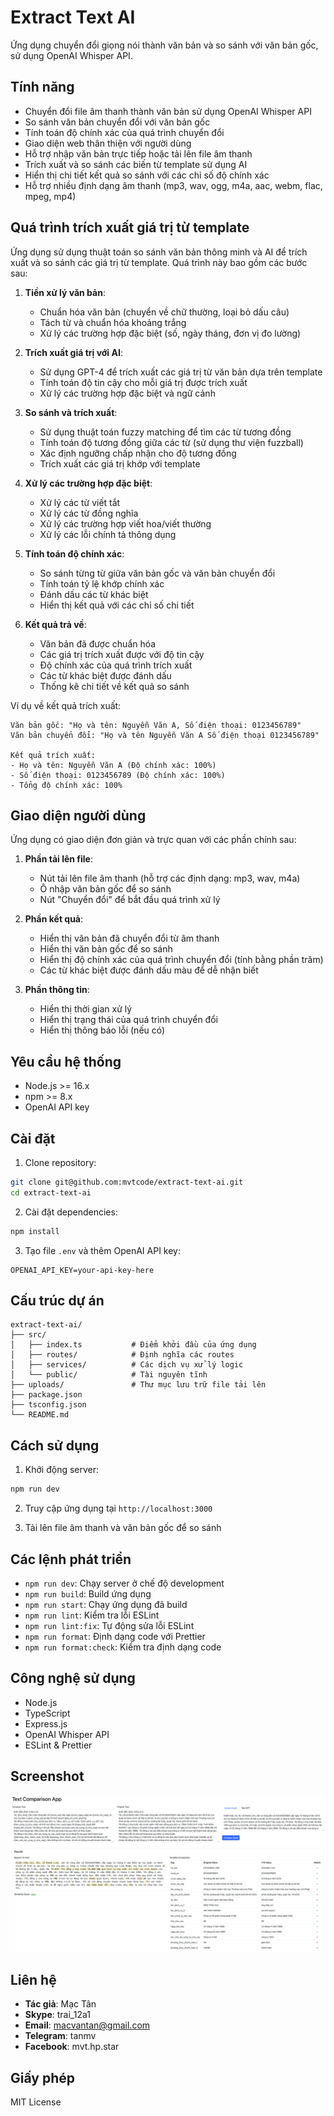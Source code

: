 # Extract Text AI

Ứng dụng chuyển đổi giọng nói thành văn bản và so sánh với văn bản gốc, sử dụng OpenAI Whisper API.

## Tính năng

- Chuyển đổi file âm thanh thành văn bản sử dụng OpenAI Whisper API
- So sánh văn bản chuyển đổi với văn bản gốc
- Tính toán độ chính xác của quá trình chuyển đổi
- Giao diện web thân thiện với người dùng
- Hỗ trợ nhập văn bản trực tiếp hoặc tải lên file âm thanh
- Trích xuất và so sánh các biến từ template sử dụng AI
- Hiển thị chi tiết kết quả so sánh với các chỉ số độ chính xác
- Hỗ trợ nhiều định dạng âm thanh (mp3, wav, ogg, m4a, aac, webm, flac, mpeg, mp4)

## Quá trình trích xuất giá trị từ template

Ứng dụng sử dụng thuật toán so sánh văn bản thông minh và AI để trích xuất và so sánh các giá trị từ template. Quá trình này bao gồm các bước sau:

1. **Tiền xử lý văn bản**:
   - Chuẩn hóa văn bản (chuyển về chữ thường, loại bỏ dấu câu)
   - Tách từ và chuẩn hóa khoảng trắng
   - Xử lý các trường hợp đặc biệt (số, ngày tháng, đơn vị đo lường)

2. **Trích xuất giá trị với AI**:
   - Sử dụng GPT-4 để trích xuất các giá trị từ văn bản dựa trên template
   - Tính toán độ tin cậy cho mỗi giá trị được trích xuất
   - Xử lý các trường hợp đặc biệt và ngữ cảnh

3. **So sánh và trích xuất**:
   - Sử dụng thuật toán fuzzy matching để tìm các từ tương đồng
   - Tính toán độ tương đồng giữa các từ (sử dụng thư viện fuzzball)
   - Xác định ngưỡng chấp nhận cho độ tương đồng
   - Trích xuất các giá trị khớp với template

4. **Xử lý các trường hợp đặc biệt**:
   - Xử lý các từ viết tắt
   - Xử lý các từ đồng nghĩa
   - Xử lý các trường hợp viết hoa/viết thường
   - Xử lý các lỗi chính tả thông dụng

5. **Tính toán độ chính xác**:
   - So sánh từng từ giữa văn bản gốc và văn bản chuyển đổi
   - Tính toán tỷ lệ khớp chính xác
   - Đánh dấu các từ khác biệt
   - Hiển thị kết quả với các chỉ số chi tiết

6. **Kết quả trả về**:
   - Văn bản đã được chuẩn hóa
   - Các giá trị trích xuất được với độ tin cậy
   - Độ chính xác của quá trình trích xuất
   - Các từ khác biệt được đánh dấu
   - Thống kê chi tiết về kết quả so sánh

Ví dụ về kết quả trích xuất:
```
Văn bản gốc: "Họ và tên: Nguyễn Văn A, Số điện thoại: 0123456789"
Văn bản chuyển đổi: "Họ và tên Nguyễn Văn A Số điện thoại 0123456789"

Kết quả trích xuất:
- Họ và tên: Nguyễn Văn A (Độ chính xác: 100%)
- Số điện thoại: 0123456789 (Độ chính xác: 100%)
- Tổng độ chính xác: 100%
```

## Giao diện người dùng

Ứng dụng có giao diện đơn giản và trực quan với các phần chính sau:

1. **Phần tải lên file**:
   - Nút tải lên file âm thanh (hỗ trợ các định dạng: mp3, wav, m4a)
   - Ô nhập văn bản gốc để so sánh
   - Nút "Chuyển đổi" để bắt đầu quá trình xử lý

2. **Phần kết quả**:
   - Hiển thị văn bản đã chuyển đổi từ âm thanh
   - Hiển thị văn bản gốc để so sánh
   - Hiển thị độ chính xác của quá trình chuyển đổi (tính bằng phần trăm)
   - Các từ khác biệt được đánh dấu màu để dễ nhận biết

3. **Phần thông tin**:
   - Hiển thị thời gian xử lý
   - Hiển thị trạng thái của quá trình chuyển đổi
   - Hiển thị thông báo lỗi (nếu có)

## Yêu cầu hệ thống

- Node.js >= 16.x
- npm >= 8.x
- OpenAI API key

## Cài đặt

1. Clone repository:
```bash
git clone git@github.com:mvtcode/extract-text-ai.git
cd extract-text-ai
```

2. Cài đặt dependencies:
```bash
npm install
```

3. Tạo file `.env` và thêm OpenAI API key:
```env
OPENAI_API_KEY=your-api-key-here
```

## Cấu trúc dự án

```
extract-text-ai/
├── src/
│   ├── index.ts           # Điểm khởi đầu của ứng dụng
│   ├── routes/            # Định nghĩa các routes
│   ├── services/          # Các dịch vụ xử lý logic
│   └── public/            # Tài nguyên tĩnh
├── uploads/               # Thư mục lưu trữ file tải lên
├── package.json
├── tsconfig.json
└── README.md
```

## Cách sử dụng

1. Khởi động server:
```bash
npm run dev
```

2. Truy cập ứng dụng tại `http://localhost:3000`

3. Tải lên file âm thanh và văn bản gốc để so sánh

## Các lệnh phát triển

- `npm run dev`: Chạy server ở chế độ development
- `npm run build`: Build ứng dụng
- `npm run start`: Chạy ứng dụng đã build
- `npm run lint`: Kiểm tra lỗi ESLint
- `npm run lint:fix`: Tự động sửa lỗi ESLint
- `npm run format`: Định dạng code với Prettier
- `npm run format:check`: Kiểm tra định dạng code

## Công nghệ sử dụng

- Node.js
- TypeScript
- Express.js
- OpenAI Whisper API
- ESLint & Prettier

## Screenshot

![Screenshot](./screenshot.png)

## Liên hệ

- **Tác giả**: Mạc Tân
- **Skype**: trai_12a1
- **Email**: macvantan@gmail.com
- **Telegram**: tanmv
- **Facebook**: mvt.hp.star

## Giấy phép

MIT License 